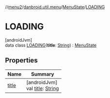 //[menu2](../../../../index.md)/[danbroid.util.menu](../../index.md)/[MenuState](../index.md)/[LOADING](index.md)

# LOADING

[androidJvm]\
data class [LOADING](index.md)(**title**: [String](https://kotlinlang.org/api/latest/jvm/stdlib/kotlin/-string/index.html)) : [MenuState](../index.md)

## Properties

| Name | Summary |
|---|---|
| [title](title.md) | [androidJvm]<br>val [title](title.md): [String](https://kotlinlang.org/api/latest/jvm/stdlib/kotlin/-string/index.html) |
